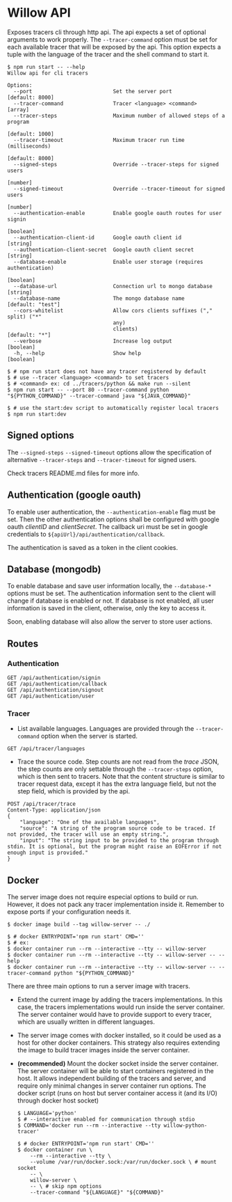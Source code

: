 # Willow API

Exposes tracers cli through http api.
The api expects a set of optional arguments to work properly.
The `--tracer-command` option must be set for each available tracer that will be exposed by the api.
This option expects a tuple with the language of the tracer and the shell command to start it.

```shell
$ npm run start -- --help
Willow api for cli tracers

Options:
  --port                          Set the server port            [default: 8000]
  --tracer-command                Tracer <language> <command>            [array]
  --tracer-steps                  Maximum number of allowed steps of a program
                                                                 [default: 1000]
  --tracer-timeout                Maximum tracer run time (milliseconds)
                                                                 [default: 8000]
  --signed-steps                  Override --tracer-steps for signed users
                                                                        [number]
  --signed-timeout                Override --tracer-timeout for signed users
                                                                        [number]
  --authentication-enable         Enable google oauth routes for user signin
                                                                       [boolean]
  --authentication-client-id      Google oauth client id                [string]
  --authentication-client-secret  Google oauth client secret            [string]
  --database-enable               Enable user storage (requires authentication)
                                                                       [boolean]
  --database-url                  Connection url to mongo database      [string]
  --database-name                 The mongo database name      [default: "test"]
  --cors-whitelist                Allow cors clients suffixes ("," split) ("*"
                                  any)
                                  clients)                        [default: "*"]
  --verbose                       Increase log output                  [boolean]
  -h, --help                      Show help                            [boolean]

$ # npm run start does not have any tracer registered by default
$ # use --tracer <language> <command> to set tracers
$ # <command> ex: cd ../tracers/python && make run --silent
$ npm run start -- --port 80 --tracer-command python "${PYTHON_COMMAND}" --tracer-command java "${JAVA_COMMAND}"

$ # use the start:dev script to automatically register local tracers
$ npm run start:dev
```

## Signed options

The `--signed-steps` `--signed-timeout` options allow the specification of alternative `--tracer-steps` and `--tracer-timeout` for signed users.

Check tracers README.md files for more info.

## Authentication (google oauth)

To enable user authentication, the `--authentication-enable` flag must be set.
Then the other authentication options shall be configured with google oauth _clientID_ and _clientSecret_.
The callback uri must be set in google credentials to `${apiUrl}/api/authentication/callback`.

The authentication is saved as a token in the client cookies.

## Database (mongodb)

To enable database and save user information locally, the `--database-*` options must be set.
The authentication information sent to the client will change if database is enabled or not.
If database is not enabled, all user information is saved in the client, otherwise, only the key to access it.

Soon, enabling database will also allow the server to store user actions.

## Routes

### Authentication

```http
GET /api/authentication/signin
GET /api/authentication/callback
GET /api/authentication/signout
GET /api/authentication/user
```

### Tracer

-   List available languages. Languages are provided through the `--tracer-command` option when the server is started.

```http
GET /api/tracer/languages
```

-   Trace the source code.
    Step counts are not read from the _trace_ JSON, the step counts are only settable through the `--tracer-steps` option, which is then sent to tracers.
    Note that the content structure is similar to tracer request data, except it has the extra language field, but not the step field, which is provided by the api.

```http
POST /api/tracer/trace
Content-Type: application/json
{
    "language": "One of the available languages",
    "source": "A string of the program source code to be traced. If not provided, the tracer will use an empty string.",
    "input": "The string input to be provided to the program through stdin. It is optional, but the program might raise an EOFError if not enough input is provided."
}
```

## Docker

The server image does not require especial options to build or run.
However, it does not pack any tracer implementation inside it.
Remember to expose ports if your configuration needs it.

```shell
$ docker image build --tag willow-server -- ./

$ # docker ENTRYPOINT='npm run start' CMD=''
$ # ex:
$ docker container run --rm --interactive --tty -- willow-server
$ docker container run --rm --interactive --tty -- willow-server -- --help
$ docker container run --rm --interactive --tty -- willow-server -- --tracer-command python "${PYTHON_COMMAND}"
```

There are three main options to run a server image with tracers.

-   Extend the current image by adding the tracers implementations.
    In this case, the tracers implementations would run inside the server container.
    The server container would have to provide support to every tracer, which are usually written in different languages.

-   The server image comes with docker installed, so it could be used as a host for other docker containers.
    This strategy also requires extending the image to build tracer images inside the server container.

-   **(recommended)** Mount the docker socket inside the server container.
    The server container will be able to start containers registered in the host.
    It allows independent building of the tracers and server, and require only minimal changes in server container run options.
    The docker script (runs on host but server container access it (and its I/O) through docker host socket)

    ```shell
    $ LANGUAGE='python'
    $ # --interactive enabled for communication through stdio
    $ COMMAND='docker run --rm --interactive --tty willow-python-tracer'

    $ # docker ENTRYPOINT='npm run start' CMD=''
    $ docker container run \
        --rm --interactive --tty \
        --volume /var/run/docker.sock:/var/run/docker.sock \ # mount socket
        -- \
        willow-server \
        -- \ # skip npm options
        --tracer-command "${LANGUAGE}" "${COMMAND}"
    ```
